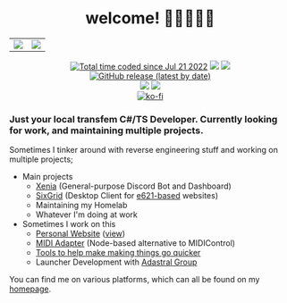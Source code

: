 <h1 align="center">welcome! 💙💜🤍💜💙</h1>
<table align="center">
	<tr>
		<td>
			<img src="https://github-readme-stats.vercel.app/api?username=ktwrd&count_private=true&theme=dark" />
		</td>
		<td>
			<img src="https://github-readme-stats.vercel.app/api/top-langs/?username=ktwrd&layout=compact&theme=dark" />
		</td>
	</tr>
</table>
<p align="center">
	<a href="https://wakatime.com/@f1670b0d-c9bc-408c-b295-d52058d91d4d"><img src="https://wakatime.com/badge/user/f1670b0d-c9bc-408c-b295-d52058d91d4d.svg" alt="Total time coded since Jul 21 2022" /></a>
	<img src="https://img.shields.io/badge/extremely-gay-%23C348CF" />
	<a href="https://gitlab.com/ktwrd"><img src="https://img.shields.io/badge/gitlab-ktwrd-%23inactive?logo=gitlab&logoColor=FC6D26" /></a>
	<a href="https://github.com/sixgrid"><img alt="GitHub release (latest by date)" src="https://img.shields.io/github/v/release/sixgrid/sixgrid?label=sixgrid&logo=github"></a>
	<!--<a href="https://github.com/ktwrd/opensoftwarelauncher"><img alt="GitHub release (latest by date)" src="https://img.shields.io/github/v/release/ktwrd/opensoftwarelauncher?label=OSL&logo=github"></a>-->
	<br>
	<!--img src="https://dcbadge.vercel.app/api/shield/488187472514252811?style=flat&theme=clean&compact=true" /-->
	<a href="https://dariox.club/@kate"><img src="https://img.shields.io/mastodon/follow/109818887139268406?domain=https%3A%2F%2Fdariox.club&style=social" /></a>
	<a href="https://twitter.com/seedvevo"><img src="https://img.shields.io/twitter/follow/seedvevo?style=social" /></a>
	<br>
	<a href="https://ko-fi.com/D1D56LQUT"><img src="https://ko-fi.com/img/githubbutton_sm.svg" alt="ko-fi" /></a>
	<br>
	<!--img src="https://count.getloli.com/get/@ktwrd?theme=asoul" alt="Visitor Count duh!" /-->
</p>

### Just your local transfem C#/TS Developer. Currently looking for work, and maintaining multiple projects.

Sometimes I tinker around with reverse engineering stuff and working on multiple projects;
- Main projects
  - [Xenia](https://xenia.kate.pet) (General-purpose Discord Bot and Dashboard)
  - [SixGrid](https://sixgrid.kate.pet) (Desktop Client for [e621-based](https://github.com/zwagoth/e621ng) websites)
  - Maintaining my Homelab
  - Whatever I'm doing at work
- Sometimes I work on this
  - [Personal Website](https://github.com/ktwrd/kate.pet) ([view](https://kate.pet))
  - [MIDI Adapter](https://github.com/ktwrd/midiadapter) (Node-based alternative to MIDIControl)
  - [Tools to help make making things go quicker](https://ktwrd.github.io)
  - Launcher Development with [Adastral Group](https://github.com/AdastralGroup)

You can find me on various platforms, which can all be found on my [homepage](https://kate.pet/#/links).

<!-- "full-stack" (MEVN) javascript software developer & full-time javascript development since 2018 as prefered langauge for web-heavy applications, on/off development of .NET software since 2018 with most of it being Unity and MonoGame, mixed knowledge of other langauges since ~2014 (PHP, batch/bash scripting, c/c++, python3x) -->
